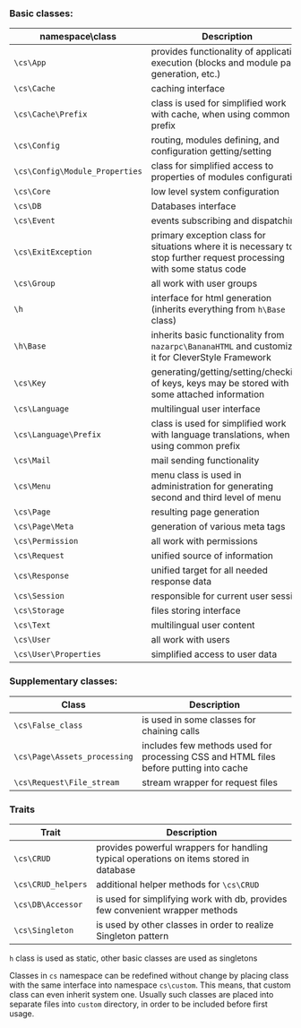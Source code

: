 ### Basic classes:

| namespace\class                | Description                                                                                                            |
|--------------------------------|------------------------------------------------------------------------------------------------------------------------|
| `\cs\App`                      | provides functionality of application execution (blocks and module page generation, etc.)                              |
| `\cs\Cache`                    | caching interface                                                                                                      |
| `\cs\Cache\Prefix`             | class is used for simplified work with cache, when using common prefix                                                 |
| `\cs\Config`                   | routing, modules defining, and configuration getting/setting                                                           |
| `\cs\Config\Module_Properties` | class for simplified access to properties of modules configuration                                                     |
| `\cs\Core`                     | low level system configuration                                                                                         |
| `\cs\DB`                       | Databases interface                                                                                                    |
| `\cs\Event`                    | events subscribing and dispatching                                                                                     |
| `\cs\ExitException`            | primary exception class for situations where it is necessary to stop further request processing with some status code  |
| `\cs\Group`                    | all work with user groups                                                                                              |
| `\h`                           | interface for html generation (inherits everything from `h\Base` class)                                                |
| `\h\Base`                      | inherits basic functionality from `nazarpc\BananaHTML` and customizes it for CleverStyle Framework                           |
| `\cs\Key`                      | generating/getting/setting/checking of keys, keys may be stored with some attached information                         |
| `\cs\Language`                 | multilingual user interface                                                                                            |
| `\cs\Language\Prefix`          | class is used for simplified work with language translations, when using common prefix                                 |
| `\cs\Mail`                     | mail sending functionality                                                                                             |
| `\cs\Menu`                     | menu class is used in administration for generating second and third level of menu                                     |
| `\cs\Page`                     | resulting page generation                                                                                              |
| `\cs\Page\Meta`                | generation of various meta tags                                                                                        |
| `\cs\Permission`               | all work with permissions                                                                                              |
| `\cs\Request`                  | unified source of information                                                                                          |
| `\cs\Response`                 | unified target for all needed response data                                                                            |
| `\cs\Session`                  | responsible for current user session                                                                                   |
| `\cs\Storage`                  | files storing interface                                                                                                |
| `\cs\Text`                     | multilingual user content                                                                                              |
| `\cs\User`                     | all work with users                                                                                                    |
| `\cs\User\Properties`          | simplified access to user data                                                                                         |

### Supplementary classes:

| Class                          | Description                                                                                                            |
|--------------------------------|------------------------------------------------------------------------------------------------------------------------|
| `\cs\False_class`              | is used in some classes for chaining calls                                                                             |
| `\cs\Page\Assets_processing` | includes few methods used for processing CSS and HTML files before putting into cache                                  |
| `\cs\Request\File_stream`      | stream wrapper for request files                                                                                       |

### Traits

| Trait                          | Description                                                                                                            |
|--------------------------------|------------------------------------------------------------------------------------------------------------------------|
| `\cs\CRUD`                     | provides powerful wrappers for handling typical operations on items stored in database                                 |
| `\cs\CRUD_helpers`             | additional helper methods for `\cs\CRUD`                                                                               |
| `\cs\DB\Accessor`              | is used for simplifying work with db, provides few convenient wrapper methods                                          |
| `\cs\Singleton`                | is used by other classes in order to realize Singleton pattern                                                         |

`h` class is used as static, other basic classes are used as singletons

Classes in `cs` namespace can be redefined without change by placing class with the same interface into namespace `cs\custom`. This means, that custom class
can even inherit system one. Usually such classes are placed into separate files into `custom` directory, in order to be included before first usage.
